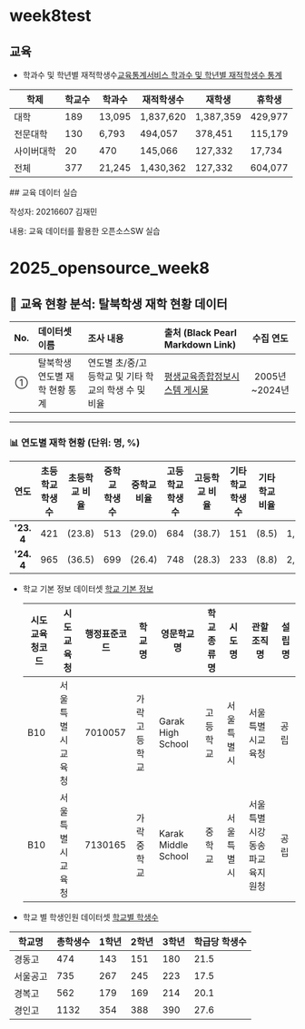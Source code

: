# week8test

## 교육

* 학과수 및 학년별 재적학생수[교육통계서비스 학과수 및 학년별 재적학생수 통계](https://kess.kedi.re.kr/mobile/stats/school?menuCd=0102&cd=6870&survSeq=2025&itemCode=01&menuId=m_010204&uppCd1=010204&uppCd2=010204&flag=B)


|학제|학교수|학과수|재적학생수|재학생|휴학생|
|------|---|---|---|---|---|
|대학 |189|13,095|1,837,620|1,387,359|429,977|
|전문대학|130|6,793|494,057|378,451|115,179|
|사이버대학|20|470|145,066|127,332|17,734|
|전체|377|21,245|1,430,362|127,332|604,077|
\## 교육 데이터 실습

작성자: 20216607 김재민

내용: 교육 데이터를 활용한 오픈소스SW 실습

# 2025_opensource_week8

## 🎒 교육 현황 분석: 탈북학생 재학 현황 데이터

| **No.** | **데이터셋 이름** | **조사 내용** | **출처 (Black Pearl Markdown Link)** | **수집 연도** |
| :---: | :--- | :--- | :--- | :---: |
| ① | 탈북학생 연도별 재학 현황 통계 | 연도별 초/중/고등학교 및 기타 학교의 학생 수 및 비율 | [평생교육종합정보시스템 게시물](https://www.hub4u.or.kr/usr/portal/board/146/commonBbsDetail.do?p_pageno=1&p_listscale=10&p_bbs_id=146&p_srch_type=p_srch_pst_title_cntnt&p_pst_id=8827&p_srch_text=) | 2005년~2024년 |

---

### 📊 연도별 재학 현황 (단위: 명, %)

| 연도 | 초등학교 학생수 | 초등학교 비율 | 중학교 학생수 | 중학교 비율 | 고등학교 학생수 | 고등학교 비율 | 기타학교 학생수 | 기타학교 비율 | 계 |
| :---: | :---: | :---: | :---: | :---: | :---: | :---: | :---: | :---: | :---: |
| **'23. 4** | 421 | (23.8) | 513 | (29.0) | 684 | (38.7) | 151 | (8.5) | 1,769 |
| **'24. 4** | 965 | (36.5) | 699 | (26.4) | 748 | (28.3) | 233 | (8.8) | 2,645 |

* 학교 기본 정보 데이터셋 [학교 기본 정보](https://open.neis.go.kr/portal/data/service/selectServicePage.do?page=1&rows=10&sortColumn=&sortDirection=&infId=OPEN17020190531110010104913&infSeq=1)

  | 시도교육청코드 | 시도교육청       | 행정표준코드 | 학교명       | 영문학교명          | 학교종류명 | 시도명     | 관할조직명                   | 설립명 |
  | -------------- | ---------------- | ------------ | ------------ | ------------------- | ---------- | ---------- | ---------------------------- | ------ |
  | B10            | 서울특별시교육청 | 7010057      | 가락고등학교 | Garak High School   | 고등학교   | 서울특별시 | 서울특별시교육청             | 공립   |
  | B10            | 서울특별시교육청 | 7130165      | 가락중학교   | Karak Middle School | 중학교     | 서울특별시 | 서울특별시강동송파교육지원청 | 공립   |
* 학교 별 학생인원 데이터셋 [학교별 학생수](https://kess.kedi.re.kr/contents/dataset?itemCode=04&menuId=m_02_04_03_02&tabId=m1)

| 학교명 | 총학생수 | 1학년 | 2학년 | 3학년 | 학급당 학생수 |
| ------------- | ------------- |------------- |------------- |------------- |------------- |
| 경동고  | 474  | 143  |151  |180  |21.5
| 서울공고  | 735  |267  |245  |223  |17.5
| 경복고 | 562  | 179  | 169  |214  |20.1
| 경인고  | 1132  | 354  | 388  | 390  |27.6
